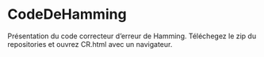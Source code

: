 # CodeDeHamming

Présentation du code correcteur d’erreur de Hamming. Téléchegez le zip du repositories et ouvrez CR.html avec un navigateur.  

